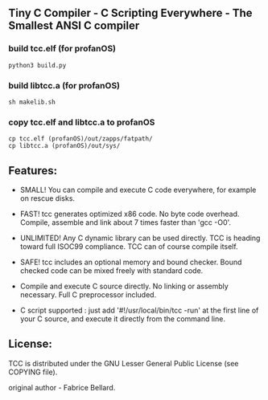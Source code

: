 Tiny C Compiler - C Scripting Everywhere - The Smallest ANSI C compiler
-----------------------------------------------------------------------

### build tcc.elf (for profanOS)
```
python3 build.py
```

### build libtcc.a (for profanOS)
```
sh makelib.sh
```

### copy tcc.elf and libtcc.a to profanOS
```
cp tcc.elf (profanOS)/out/zapps/fatpath/
cp libtcc.a (profanOS)/out/sys/
```

Features:
--------

- SMALL! You can compile and execute C code everywhere, for example on
  rescue disks.

- FAST! tcc generates optimized x86 code. No byte code
  overhead. Compile, assemble and link about 7 times faster than 'gcc
  -O0'.

- UNLIMITED! Any C dynamic library can be used directly. TCC is
  heading toward full ISOC99 compliance. TCC can of course compile
  itself.

- SAFE! tcc includes an optional memory and bound checker. Bound
  checked code can be mixed freely with standard code.

- Compile and execute C source directly. No linking or assembly
  necessary. Full C preprocessor included.

- C script supported : just add '#!/usr/local/bin/tcc -run' at the first
  line of your C source, and execute it directly from the command
  line.

License:
-------

TCC is distributed under the GNU Lesser General Public License (see
COPYING file).

original author - Fabrice Bellard.
